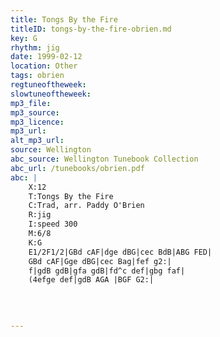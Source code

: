 ```yaml
---
title: Tongs By the Fire
titleID: tongs-by-the-fire-obrien.md
key: G
rhythm: jig
date: 1999-02-12
location: Other
tags: obrien
regtuneoftheweek:
slowtuneoftheweek:
mp3_file:
mp3_source:
mp3_licence:
mp3_url:
alt_mp3_url:
source: Wellington
abc_source: Wellington Tunebook Collection
abc_url: /tunebooks/obrien.pdf
abc: |
    X:12
    T:Tongs By the Fire
    C:Trad, arr. Paddy O'Brien
    R:jig
    I:speed 300
    M:6/8
    K:G
    E1/2F1/2|GBd cAF|dge dBG|cec BdB|ABG FED|
    GBd cAF|Gge dBG|cec Bag|fef g2:|
    f|gdB gdB|gfa gdB|fd^c def|gbg faf|
    (4efge def|gdB AGA |BGF G2:|
    
    
    

---
```

